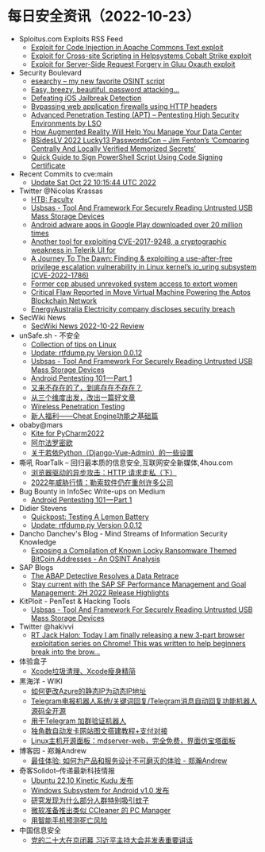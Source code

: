 # 每日安全资讯（2022-10-23）

- Sploitus.com Exploits RSS Feed
  - [Exploit for Code Injection in Apache Commons Text exploit](https://sploitus.com/exploit?id=2F0EFF8D-6549-5E08-9CEE-7EB4A6886613&utm_source=rss&utm_medium=rss)
  - [Exploit for Cross-site Scripting in Helpsystems Cobalt Strike exploit](https://sploitus.com/exploit?id=B2BDB2DB-C914-5A1B-BA5D-B56CD066D175&utm_source=rss&utm_medium=rss)
  - [Exploit for Server-Side Request Forgery in Gluu Oxauth exploit](https://sploitus.com/exploit?id=BB091241-3685-5187-B6DD-A7C841285E0B&utm_source=rss&utm_medium=rss)
- Security Boulevard
  - [esearchy – my new favorite OSINT script](https://securityboulevard.com/2022/10/esearchy-my-new-favorite-osint-script/)
  - [Easy, breezy, beautiful, password attacking…](https://securityboulevard.com/2022/10/easy-breezy-beautiful-password-attacking/)
  - [Defeating iOS Jailbreak Detection](https://securityboulevard.com/2022/10/defeating-ios-jailbreak-detection/)
  - [Bypassing web application firewalls using HTTP headers](https://securityboulevard.com/2022/10/bypassing-web-application-firewalls-using-http-headers/)
  - [Advanced Penetration Testing (APT) – Pentesting High Security Environments by LSO](https://securityboulevard.com/2022/10/advanced-penetration-testing-apt-pentesting-high-security-environments-by-lso/)
  - [How Augmented Reality Will Help You Manage Your Data Center](https://securityboulevard.com/2022/10/how-augmented-reality-will-help-you-manage-your-data-center/)
  - [BSidesLV 2022 Lucky13 PasswordsCon – Jim Fenton’s ‘Comparing Centrally And Locally Verified Memorized Secrets’](https://securityboulevard.com/2022/10/bsideslv-2022-lucky13-passwordscon-jim-fentons-comparing-centrally-and-locally-verified-memorized-secrets/)
  - [Quick Guide to Sign PowerShell Script Using Code Signing Certificate](https://securityboulevard.com/2022/10/quick-guide-to-sign-powershell-script-using-code-signing-certificate/)
- Recent Commits to cve:main
  - [Update Sat Oct 22 10:15:44 UTC 2022](https://github.com/trickest/cve/commit/5c85671ce553bffa76495ed90b6ae11c5d050631)
- Twitter @Nicolas Krassas
  - [HTB: Faculty](https://twitter.com/Dinosn/status/1583875884460953600)
  - [Usbsas - Tool And Framework For Securely Reading Untrusted USB Mass Storage Devices](https://twitter.com/Dinosn/status/1583874654309011457)
  - [Android adware apps in Google Play downloaded over 20 million times](https://twitter.com/Dinosn/status/1583874611636097024)
  - [Another tool for exploiting CVE-2017-9248, a cryptographic weakness in Telerik UI for](https://twitter.com/Dinosn/status/1583728371824877569)
  - [A Journey To The Dawn: Finding & exploiting a use-after-free privilege escalation vulnerability in Linux kernel’s io_uring subsystem (CVE-2022-1786)](https://twitter.com/Dinosn/status/1583702241269383169)
  - [Former cop abused unrevoked system access to extort women](https://twitter.com/Dinosn/status/1583702171186782208)
  - [Critical Flaw Reported in Move Virtual Machine Powering the Aptos Blockchain Network](https://twitter.com/Dinosn/status/1583702087551942656)
  - [EnergyAustralia Electricity company discloses security breach](https://twitter.com/Dinosn/status/1583702032719876097)
- SecWiki News
  - [SecWiki News 2022-10-22 Review](http://www.sec-wiki.com/?2022-10-22)
- unSafe.sh - 不安全
  - [Collection of tips on Linux](https://buaq.net/go-132132.html)
  - [Update: rtfdump.py Version 0.0.12](https://buaq.net/go-132122.html)
  - [Usbsas - Tool And Framework For Securely Reading Untrusted USB Mass Storage Devices](https://buaq.net/go-132124.html)
  - [Android Pentesting 101 — Part 1](https://buaq.net/go-132123.html)
  - [又来不存在的了，到底存在不存在？](https://buaq.net/go-132142.html)
  - [从三个维度出发，改出一篇好文章](https://buaq.net/go-132121.html)
  - [Wireless Penetration Testing](https://buaq.net/go-132110.html)
  - [新人福利——Cheat Engine功能之基础篇](https://buaq.net/go-132174.html)
- obaby@mars
  - [Kite for PyCharm2022](http://h4ck.org.cn/2022/10/kite-for-pycharm2022/)
  - [阿尔法罗密欧](http://h4ck.org.cn/2022/10/%e9%98%bf%e5%b0%94%e6%b3%95%e7%bd%97%e5%af%86%e6%ac%a7/)
  - [关于若依Python（Django-Vue-Admin）的一些设置](http://h4ck.org.cn/2022/10/%e5%85%b3%e4%ba%8e%e8%8b%a5%e4%be%9dpython%ef%bc%88django-vue-admin%ef%bc%89%e7%9a%84%e4%b8%80%e4%ba%9b%e8%ae%be%e7%bd%ae/)
- 嘶吼 RoarTalk – 回归最本质的信息安全,互联网安全新媒体,4hou.com
  - [浏览器驱动的异步攻击：HTTP 请求走私（下）](https://www.4hou.com/posts/KE7R)
  - [2022年威胁行情：勒索软件仍在重创许多公司](https://www.4hou.com/posts/oJkN)
- Bug Bounty in InfoSec Write-ups on Medium
  - [Android Pentesting 101 — Part 1](https://infosecwriteups.com/android-pentesting-101-part-1-8e31b8cd8b2b?source=rss----7b722bfd1b8d--bug_bounty)
- Didier Stevens
  - [Quickpost: Testing A Lemon Battery](https://blog.didierstevens.com/2022/10/22/quickpost-testing-a-lemon-battery/)
  - [Update: rtfdump.py Version 0.0.12](https://blog.didierstevens.com/2022/10/22/update-rtfdump-py-version-0-0-12/)
- Dancho Danchev's Blog - Mind Streams of Information Security Knowledge
  - [Exposing a Compilation of Known Locky Ransomware Themed BitCoin Addresses - An OSINT Analysis](https://ddanchev.blogspot.com/2022/10/exposing-compilation-of-known-locky.html)
- SAP Blogs
  - [The ABAP Detective Resolves a Data Retrace](https://blogs.sap.com/2022/10/22/the-abap-detective-resolves-a-data-retrace/)
  - [Stay current with the SAP SF Performance Management and Goal Management: 2H 2022 Release Highlights](https://blogs.sap.com/2022/10/22/stay-current-with-the-sap-sf-performance-management-and-goal-management-2h-2022-release-highlights/)
- KitPloit - PenTest & Hacking Tools
  - [Usbsas - Tool And Framework For Securely Reading Untrusted USB Mass Storage Devices](http://www.kitploit.com/2022/10/usbsas-tool-and-framework-for-securely.html)
- Twitter @hakivvi
  - [RT Jack Halon: Today I am finally releasing a new 3-part browser exploitation series on Chrome! This was written to help beginners break into the brow...](https://twitter.com/jack_halon/status/1583957704930131968)
- 体验盒子
  - [Xcode垃圾清理、Xcode瘦身精简](https://www.uedbox.com/post/68596/)
- 黑海洋 - WIKI
  - [如何更改Azure的静态IP为动态IP地址](https://blog.upx8.com/3055)
  - [Telegram电报机器人系统/关键词回复/Telegram消息自动回复功能机器人源码全开源](https://blog.upx8.com/3054)
  - [用于Telegram 加群验证机器人](https://blog.upx8.com/3053)
  - [独角数自动发卡网站图文搭建教程+支付对接](https://blog.upx8.com/3052)
  - [Linux主机开源面板：mdserver-web，完全免费，界面仿宝塔面板](https://blog.upx8.com/3051)
- 博客园 - 郑瀚Andrew
  - [最佳体验: 如何为产品和服务设计不可磨灭的体验 - 郑瀚Andrew](https://www.cnblogs.com/LittleHann/p/16813782.html)
- 奇客Solidot–传递最新科技情报
  - [Ubuntu 22.10 Kinetic Kudu 发布](https://www.solidot.org/story?sid=73140)
  - [Windows Subsystem for Android v1.0 发布](https://www.solidot.org/story?sid=73139)
  - [研究发现为什么部分人群特别吸引蚊子](https://www.solidot.org/story?sid=73138)
  - [微软准备推出类似 CCleaner 的 PC Manager](https://www.solidot.org/story?sid=73137)
  - [用智能手机预测死亡风险](https://www.solidot.org/story?sid=73136)
- 中国信息安全
  - [党的二十大在京闭幕 习近平主持大会并发表重要讲话](https://mp.weixin.qq.com/s?__biz=MzA5MzE5MDAzOA==&mid=2664167247&idx=1&sn=fea876f7cb4ca8bf6c7ad256b33bc8ae&chksm=8b5ef5b6bc297ca0a7433abc9398abc5f5b6a4474644cf6d9a30c589983584abd32fb9da870c&scene=58&subscene=0#rd)
